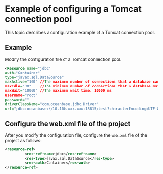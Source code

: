 # Example of configuring a Tomcat connection pool

This topic describes a configuration example of a Tomcat connection pool. 

## Example

Modify the configuration file of a Tomcat connection pool. 

```xml
<Resource name="jdbc"
auth="Container"
type="javax.sql.DataSource"
maxActive="100" //The maximum number of connections that a database can have on the server.
maxIdle="30"    //The minimum number of connections that a database maintains on the server.
maxWait="10000" //The maximum wait time. 10000 ms
username="root"
password=""
driverClassName="com.oceanbase.jdbc.Driver"
url="jdbc:oceanbase://10.100.xxx.xxx:18815/test?characterEncoding=UTF-8" />
```

## Configure the web.xml file of the project

After you modify the configuration file, configure the `web.xml` file of the project as follows: 

```xml
<resource-ref>
         <res-ref-name>jdbc</res-ref-name>
         <res-type>javax.sql.DataSource</res-type>
         <res-auth>Container</res-auth>
</resource-ref>
```
